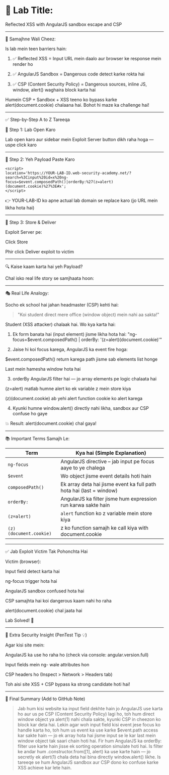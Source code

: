 # 🧪 Lab Title:

Reflected XSS with AngularJS sandbox escape and CSP

---

🧠 Samajhne Wali Cheez:

Is lab mein teen barriers hain:

1. ✅ Reflected XSS = Input URL mein daalo aur browser ke response mein render ho

2. ✅ AngularJS Sandbox = Dangerous code detect karke rokta hai

3. ✅ CSP (Content Security Policy) = Dangerous sources, inline JS, window, alert() waghaira block karta hai

Humein CSP + Sandbox + XSS teeno ko bypass karke alert(document.cookie) chalaana hai. Bohot hi maze ka challenge hai!

---

✅ Step-by-Step A to Z Tareeqa

🥇 Step 1: Lab Open Karo

Lab open karo aur sidebar mein Exploit Server button dikh raha hoga — uspe click karo


---

🥈 Step 2: Yeh Payload Paste Karo

```
<script>
location='https://YOUR-LAB-ID.web-security-academy.net/?search=%3Cinput%20id=x%20ng-focus=$event.composedPath()|orderBy:%27(z=alert)(document.cookie)%27%3E#x';
</script>
```

👉 YOUR-LAB-ID ko apne actual lab domain se replace karo (jo URL mein likha hota hai)


---

🥉 Step 3: Store & Deliver

Exploit Server pe:

Click Store

Phir click Deliver exploit to victim




---

🔍 Kaise kaam karta hai yeh Payload?

Chal isko real life story se samjhaata hoon:


---

🎭 Real Life Analogy:

Socho ek school hai jahan headmaster (CSP) kehti hai:

> "Koi student direct mere office (window object) mein nahi aa sakta!"



Student (XSS attacker) chalaak hai. Wo kya karta hai:

1. Ek form banata hai (input element) jisme likha hota hai:
"ng-focus=$event.composedPath() | orderBy: '(z=alert)(document.cookie)'"


2. Jaise hi koi focus karega, AngularJS ka event fire hoga:

$event.composedPath() return karega path jisme sab elements list honge

Last mein hamesha window hota hai



3. orderBy AngularJS filter hai — jo array elements pe logic chalaata hai

(z=alert) matlab humne alert ko ek variable z mein store kiya

(z)(document.cookie) ab yehi alert function cookie ko alert karega



4. Kyunki humne window.alert() directly nahi likha, sandbox aur CSP confuse ho gaye



💥 Result: alert(document.cookie) chal gaya!


---

📚 Important Terms Samajh Le:

| Term                   | Kya hai (Simple Explanation)                                        |
| ---------------------- | ------------------------------------------------------------------- |
| `ng-focus`             | AngularJS directive – jab input pe focus aaye to ye chalega         |
| `$event`               | Wo object jisme event details hoti hain                             |
| `composedPath()`       | Ek array deta hai jisme event ka full path hota hai (last = window) |
| `orderBy:`             | AngularJS ka filter jisme hum expression run karwa sakte hain       |
| `(z=alert)`            | `alert` function ko z variable mein store kiya                      |
| `(z)(document.cookie)` | z ko function samajh ke call kiya with document.cookie              |

---

✅ Jab Exploit Victim Tak Pohonchta Hai

Victim (browser):

Input field detect karta hai

ng-focus trigger hota hai

AngularJS sandbox confused hota hai

CSP samajhta hai koi dangerous kaam nahi ho raha

alert(document.cookie) chal jaata hai

Lab Solved! 🎉



---

🔐 Extra Security Insight (PenTest Tip 💡)

Agar kisi site mein:

AngularJS ka use ho raha ho (check via console: angular.version.full)

Input fields mein ng- wale attributes hon

CSP headers ho (Inspect > Network > Headers tab)


Toh aisi site XSS + CSP bypass ka strong candidate hoti hai!


---

🧾 Final Summary (Add to GitHub Note)

> Jab hum kisi website ka input field dekhte hain jo AngularJS use karta ho aur us pe CSP (Content Security Policy) lagi ho, toh hum direct window object ya alert(1) nahi chala sakte, kyunki CSP in cheezon ko block kar deta hai. Lekin agar woh input field kisi event jese focus ko handle karta ho, toh hum us event ka use karke $event.path access kar sakte hain — jo ek array hota hai jisme input se le kar last mein window object tak saari chain hoti hai. Fir hum AngularJS ka orderBy: filter use karte hain jisse ek sorting operation simulate hoti hai. Is filter ke andar hum .constructor.from([1], alert) ka use karte hain — jo secretly ek alert(1) chala deta hai bina directly window.alert() likhe. Is tareeqe se hum AngularJS sandbox aur CSP dono ko confuse karke XSS achieve kar lete hain.
